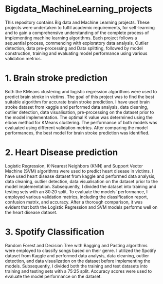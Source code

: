 # Bigdata_MachineLearning_projects	
This repository contains Big data and Machine Learning projects. These projects were undertaken to fulfil academic requirements, for self-learning and to gain a comprehensive understanding of the complete process of implementing machine learning algorithms. Each project follows a sequential process, commencing with exploratory data analysis, Outlier detection, data pre-processing and Data splitting, followed by model construction, training and evaluating model performance using various validation metrics.


# 1. Brain stroke prediction 
Both the KMeans clustering and logistic regression algorithms were used to predict brain stroke in victims. The goal of this project was to find the best suitable algorithm for accurate brain stroke prediction. I have used brain stroke dataset from kaggle and performed data analysis, data cleaning, outlier detection, data visualisation, pre-processing on the dataset prior to the model implementation. The optimal K value was determined using the elbow method for KMeans clustering. The performance of both models was evaluated using different validation metrics. After comparing the model performances, the best model for brain stroke prediction was identified.

# 2. Heart Disease prediction 
Logistic Regression, K-Nearest Neighbors (KNN) and Support Vector Machine (SVM) algorithms were used to predict heart disease in victims. I have used heart disease dataset from kaggle and performed data analysis, data cleaning, outlier detection, data visualisation on the dataset prior to the model implementation.  Subsequently, I divided the dataset into training and testing sets with an 80:20 split. To evaluate the models' performance, I employed various validation metrics, including the classification report, confusion matrix, and accuracy. After a thorough comparison, it was evident that both the Logistic Regression and SVM models performs well on the heart disease dataset.

# 3. Spotify Classification
Random Forest and Decision Tree with Bagging and Pasting algorithms were employed to classify songs based on their genre. I utilized the Spotify dataset from Kaggle and performed data analysis, data cleaning, outlier detection, and data visualization on the dataset before implementing the models. Subsequently, I divided both the training and test datasets into training and testing sets with a 75:25 split. Accuracy scores were used to evaluate the model performance on the dataset.
